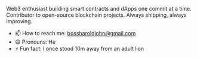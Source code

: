 Web3 enthusiast building smart contracts and dApps one commit at a time. Contributor to open-source blockchain projects.
Always shipping, always improving.
- 📫 How to reach me: bossharoldjohn@gmail.com
- 😄 Pronouns: He
- ⚡ Fun fact: I once stood 10m away from an adult lion

<!---
Haroldwonder is a ✨ special ✨ repository because its `README.md` (this file) appears on your GitHub profile.
You can click the Preview link to take a look at your changes.
--->
